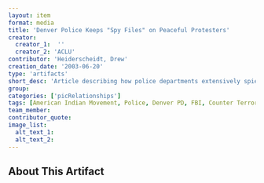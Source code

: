 ```yaml
---
layout: item
format: media
title: 'Denver Police Keeps "Spy Files" on Peaceful Protesters'
creator: 
  creator_1:  ''
  creator_2: 'ACLU'
contributor: 'Heiderscheidt, Drew'
creation_date: '2003-06-20'
type: 'artifacts'
short_desc: 'Article describing how police departments extensively spied on activists in the American Indian Movement and allowed known murder plots to proceed without intervention.'
group: 
categories: ['picRelationships'] 
tags: [American Indian Movement, Police, Denver PD, FBI, Counter Terrorism, Protests]
team_member: 
contributor_quote: 
image_list: 
  alt_text_1: 
  alt_text_2: 
---
```

## About This Artifact

